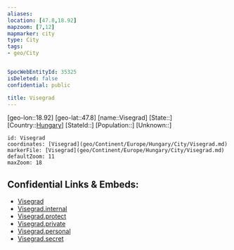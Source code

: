 ```yaml
---
aliases: 
location: [47.8,18.92]
mapzoom: [7,12] 
mapmarker: city 
type: City
tags:
- geo/City


SpocWebEntityId: 35325
isDeleted: false
confidential: public

title: Visegrad
---
```

[geo-lon::18.92]
[geo-lat::47.8]
[name::Visegrad]
[State::]
[Country::[Hungary](geo/Continent/Europe/Hungary.md)]
[StateId::]
[Population::]
[Unknown::]


```leaflet
id: Visegrad
coordinates: [Visegrad](geo/Continent/Europe/Hungary/City/Visegrad.md)
markerFile: [Visegrad](geo/Continent/Europe/Hungary/City/Visegrad.md)
defaultZoom: 11 
maxZoom: 18
```


## Confidential Links & Embeds: 
- [Visegrad](../../../../../../_public/geo/Continent/Europe/Hungary/City/Visegrad.md) 
- [Visegrad.internal](../../../../../../_internal/geo/Continent/Europe/Hungary/City/Visegrad.internal.md) 
- [Visegrad.protect](../../../../../../_protect/geo/Continent/Europe/Hungary/City/Visegrad.protect.md) 
- [Visegrad.private](../../../../../../_private/geo/Continent/Europe/Hungary/City/Visegrad.private.md) 
- [Visegrad.personal](../../../../../../_personal/geo/Continent/Europe/Hungary/City/Visegrad.personal.md) 
- [Visegrad.secret](../../../../../../_secret/geo/Continent/Europe/Hungary/City/Visegrad.secret.md) 
